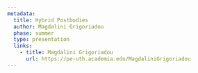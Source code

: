 ```yaml
---
metadata:
  title: Hybrid Postbodies
  author: Magdalini Grigoriadou
  phase: summer
  type: presentation
  links:
    - title: Magdalini Grigoriadou
      url: https://pe-uth.academia.edu/MagdaliniGrigoriadou
---
```

